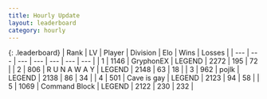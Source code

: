 ```yaml
---
title: Hourly Update
layout: leaderboard
category: hourly
---
```


{: .leaderboard}
| Rank | LV | Player | Division | Elo | Wins | Losses |
| --- | --- | --- | --- | --- | --- | --- |
| <span data-change="0">1</span> | 1146 | <span title="ID: 315148">GryphonEX</span> | LEGEND | <span data-change="0">2272</span> | <span data-change="0">195</span> | <span data-change="0">72</span> |
| <span data-change="0">2</span> | 806 | <span title="ID: 66144">R U N A W A Y</span> | LEGEND | <span data-change="0">2148</span> | <span data-change="0">63</span> | <span data-change="0">18</span> |
| <span data-change="0">3</span> | 962 | <span title="ID: 4783">pojlk</span> | LEGEND | <span data-change="6">2138</span> | <span data-change="3">86</span> | <span data-change="1">34</span> |
| <span data-change="0">4</span> | 501 | <span title="ID: 382502">Cave is gay</span> | LEGEND | <span data-change="0">2123</span> | <span data-change="0">94</span> | <span data-change="0">58</span> |
| <span data-change="0">5</span> | 1069 | <span title="ID: 326285">Command Block</span> | LEGEND | <span data-change="10">2122</span> | <span data-change="1">230</span> | <span data-change="0">232</span> |